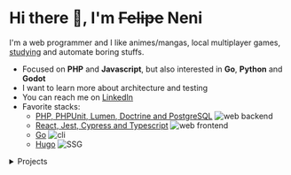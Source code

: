 # Hi there 👋, I'm ~~Felipe~~ Neni

I'm a web programmer and I like animes/mangas, local multiplayer games, [studying](http://neni.dev/ead) and automate boring stuffs.

- Focused on **PHP** and **Javascript**, but also interested in **Go**, **Python** and **Godot**
- I want to learn more about architecture and testing
- You can reach me on [LinkedIn](https://www.linkedin.com/in/nenitf/)
- Favorite stacks:
  - [PHP, PHPUnit, Lumen, Doctrine and PostgreSQL](https://github.com/nenitf/elefanteca_api) ![web backend](https://img.shields.io/badge/%20-web%20backend-blue)
  - [React, Jest, Cypress and Typescript](https://github.com/nenitf/isb-conecta_ui) ![web frontend](https://img.shields.io/badge/%20-web%20frontend-blue)
  - [Go](https://github.com/nenitf/devtome) ![cli](https://img.shields.io/badge/%20-CLI-blue)
  - [Hugo](https://github.com/nenitf/blog_projeto-bilingue) ![SSG](https://img.shields.io/badge/%20-SSG-blue)

<details>
  <summary>Projects</summary>

<!--
[![ProjectName project](https://github-readme-stats.vercel.app/api/pin/?show_owner=true&username=nenitf&repo=projectname&bg_color=00000000&title_color=2F80ED&icon_color=7F7F7F&text_color=7F7F7F&hide_border=true)](https://github.com/nenitf/projectname#readme)
-->

## Systems

- [Conceitorio](https://github.com/nenitf/conceitorio) ![wip](https://img.shields.io/badge/%20-WIP-blue)
- [ISB Conecta](https://github.com/nenitf/isb-conecta) ![wip](https://img.shields.io/badge/%20-WIP-blue)
- [Elefanteca API](https://github.com/nenitf/elefanteca_api) ![wip](https://img.shields.io/badge/%20-WIP-blue)

## Sites/blogs

- [English learning blog](https://github.com/nenitf/blog_projeto-bilingue)
- [Emojicom specification](https://github.com/nenitf/emojicom)
- [Curriculum Vitae](https://github.com/nenitf/cv)
- [Snippets blog](https://github.com/nenitf/blog_snippets)
- [My portfolio](https://github.com/nenitf/nenitf.github.io)

## Tools

- [Devtome](https://github.com/nenitf/devtome)
- [Zombicards](https://github.com/jooaopc/zombicards)
- [Localspa](https://github.com/nenitf/localspa)
- [Esquecicio](https://github.com/nenitf/esquecicio)
- [Dailypong](https://github.com/nenitf/dailypong)
- [Quem vai](https://github.com/nenitf/quemvai)
- [Rancho](https://github.com/nenitf/rancho)
- [Kamas](https://github.com/nenitf/kamas)

</details>
